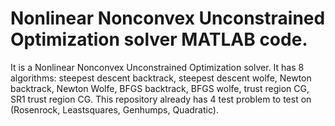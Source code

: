 # Nonlinear Nonconvex Unconstrained Optimization solver MATLAB code.
It is a Nonlinear Nonconvex Unconstrained Optimization solver. It has 8 algorithms: steepest descent backtrack, steepest descent wolfe, Newton backtrack, Newton Wolfe, BFGS backtrack, BFGS wolfe, trust region CG, SR1 trust region CG. This repository already has 4 test problem to test on (Rosenrock, Leastsquares, Genhumps, Quadratic).
